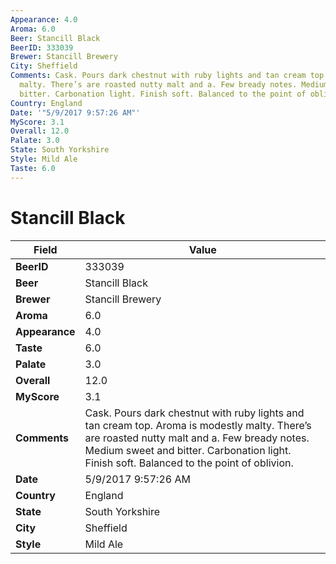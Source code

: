 ```yaml
---
Appearance: 4.0
Aroma: 6.0
Beer: Stancill Black
BeerID: 333039
Brewer: Stancill Brewery
City: Sheffield
Comments: Cask. Pours dark chestnut with ruby lights and tan cream top. Aroma is modestly
  malty. There’s are roasted nutty malt and a. Few bready notes. Medium sweet and
  bitter. Carbonation light. Finish soft. Balanced to the point of oblivion.
Country: England
Date: '"5/9/2017 9:57:26 AM"'
MyScore: 3.1
Overall: 12.0
Palate: 3.0
State: South Yorkshire
Style: Mild Ale
Taste: 6.0
---
```


# Stancill Black

| Field         | Value |
|---------------|-------|
| **BeerID** | 333039 |
| **Beer** | Stancill Black |
| **Brewer** | Stancill Brewery |
| **Aroma** | 6.0 |
| **Appearance** | 4.0 |
| **Taste** | 6.0 |
| **Palate** | 3.0 |
| **Overall** | 12.0 |
| **MyScore** | 3.1 |
| **Comments** | Cask. Pours dark chestnut with ruby lights and tan cream top. Aroma is modestly malty. There’s are roasted nutty malt and a. Few bready notes. Medium sweet and bitter. Carbonation light. Finish soft. Balanced to the point of oblivion. |
| **Date** | 5/9/2017 9:57:26 AM |
| **Country** | England |
| **State** | South Yorkshire |
| **City** | Sheffield |
| **Style** | Mild Ale |

